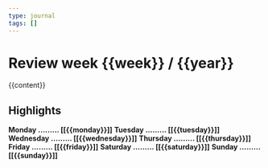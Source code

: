 ```yaml
---
type: journal
tags: []
---
```


# Review week {{week}} / {{year}}

{{content}}

## Highlights

**Monday     .........  [[{{monday}}]]**
**Tuesday    .........  [[{{tuesday}}]]**
**Wednesday  .........  [[{{wednesday}}]]**
**Thursday   .........  [[{{thursday}}]]**
**Friday     .........  [[{{friday}}]]**
**Saturday   .........  [[{{saturday}}]]**
**Sunday     .........  [[{{sunday}}]]**
